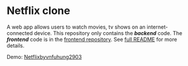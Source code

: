 # Netflix clone

A web app allows users to watch movies, tv shows on an internet-connected device. This repository only contains the **_backend_** code. The **_frontend_** code is in the [frontend repository](https://github.com/vnFuhung2903/netflix-clone-client). See [full README](https://github.com/vnFuhung2903/netflix-clone-client/blob/main/README.md) for more details.

Demo: [Netflixbyvnfuhung2903](https://netflixbyvnfuhung2903.vercel.app)
